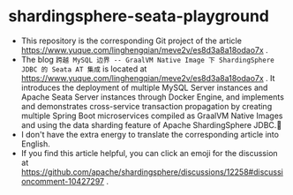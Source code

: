 # shardingsphere-seata-playground

- This repository is the corresponding Git project of the
  article https://www.yuque.com/linghengqian/meve2v/es8d3a8a18odao7x .
- The blog `跨越 MySQL 边界 -- GraalVM Native Image 下 ShardingSphere JDBC 的 Seata AT 集成` is
  located at https://www.yuque.com/linghengqian/meve2v/es8d3a8a18odao7x .
  It introduces the deployment of multiple MySQL Server instances and Apache Seata Server instances through Docker Engine,
  and implements and demonstrates cross-service transaction propagation by creating multiple Spring Boot microservices compiled as GraalVM Native Images and using the data sharding feature of Apache ShardingSphere JDBC.🦓
- I don't have the extra energy to translate the corresponding article into English.
- If you find this article helpful, you can click an emoji for the discussion
  at https://github.com/apache/shardingsphere/discussions/12258#discussioncomment-10427297 .
